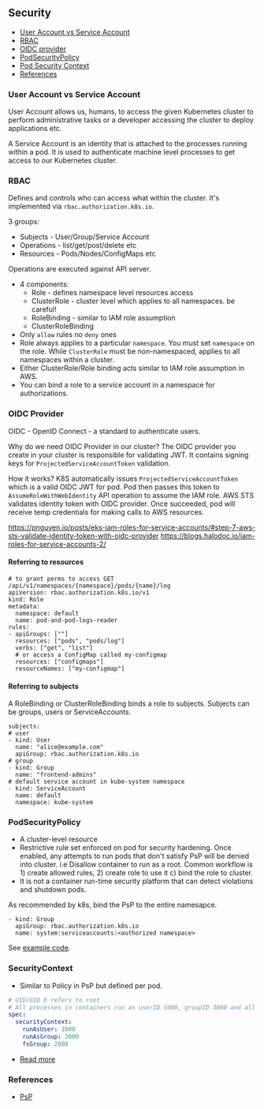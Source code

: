 ## Security

- [User Account vs Service Account](#user-account-vs-service-account)
- [RBAC](#RBAC)
- [OIDC provider](#OIDC-provider)
- [PodSecurityPolicy](#psp)
- [Pod Security Context](#pod-security-context)
- [References](#references)

### User Account vs Service Account

User Account allows us, humans, to access the given Kubernetes cluster to perform administrative tasks or a developer accessing the cluster to deploy applications etc.

A Service Account is an identity that is attached to the processes running within a pod. It is used to authenticate machine level processes to get access to our Kubernetes cluster.

### RBAC

Defines and controls who can access what within the cluster. It's implemented via `rbac.authorization.k8s.io`.

3 groups:
- Subjects - User/Group/Service Account
- Operations - list/get/post/delete etc
- Resources - Pods/Nodes/ConfigMaps etc

Operations are executed against API server.

- 4 components:
  - Role - defines namespace level resources access
  - ClusterRole - cluster level which applies to all namespaces. be careful!
  - RoleBinding - similar to IAM role assumption
  - ClusterRoleBinding
- Only `allow` rules no `deny` ones
- Role always applies to a particular `namespace`. You must set `namespace` on the role. While `ClusterRole` must be non-namespaced, applies to all namespaces within a cluster.
- Either ClusterRole/Role binding acts similar to IAM role assumption in AWS.
- You can bind a role to a service account in a namespace for authorizations.

### OIDC Provider

OIDC - OpenID Connect - a standard to authenticate users.

Why do we need OIDC Provider in our cluster? The OIDC provider you create in your cluster is responsible for validating JWT. It contains signing keys for `ProjectedServiceAccountToken` validation.

How it works? K8S automatically issues `ProjectedServiceAccountToken` which is a valid OIDC JWT for pod. Pod then passes this token to `AssumeRoleWithWebIdentity` API operation to assume the IAM role. AWS STS validates identity token with OIDC provider. Once succeeded, pod will receive temp credentials for making calls to AWS resources.

https://pnguyen.io/posts/eks-iam-roles-for-service-accounts/#step-7-aws-sts-validate-identity-token-with-oidc-provider
https://blogs.halodoc.io/iam-roles-for-service-accounts-2/

#### Referring to resources

```
# to grant perms to access GET /api/v1/namespaces/{namespace}/pods/{name}/log
apiVersion: rbac.authorization.k8s.io/v1
kind: Role
metadata:
  namespace: default
  name: pod-and-pod-logs-reader
rules:
- apiGroups: [""]
  resources: ["pods", "pods/log"]
  verbs: ["get", "list"]
  # or access a ConfigMap called my-configmap
  resources: ["configmaps"]
  resourceNames: ["my-configmap"]
```

#### Referring to subjects

A RoleBinding or ClusterRoleBinding binds a role to subjects. Subjects can be groups, users or ServiceAccounts.

```
subjects:
# user
- kind: User
  name: "alice@example.com"
  apiGroup: rbac.authorization.k8s.io
# group
- kind: Group
  name: "frontend-admins"
# default service account in kube-system namespace
- kind: ServiceAccount
  name: default
  namespace: kube-system
```

### PodSecurityPolicy

- A cluster-level resource
- Restrictive rule set enforced on pod for security hardening. Once enabled, any attempts to run pods that don't satisfy PsP will be denied into cluster. i.e Disallow container to run as a root. Common workflow is 1) create allowed rules, 2) create role to use it c) bind the role to cluster.
- It is not a container run-time security platform that can detect violations and shutdown pods.

As recommended by k8s, bind the PsP to the entire namesapce.

```
- kind: Group
  apiGroup: rbac.authorization.k8s.io
  name: system:serviceaccounts:<authorized namespace>
```

See [example code](./examples/psp.yaml).

### SecurityContext

- Similar to Policy in PsP but defined per pod.

```yaml
# UID/GID 0 refers to root
# All processes in containers run as userID 1000, groupID 3000 and all files created by processes owned by group 2000
spec:
  securityContext:
    runAsUser: 1000
    runAsGroup: 3000
    fsGroup: 2000
```

- [Read more](https://cloud.tencent.com/developer/article/1748675)

### References

- [PsP](https://medium.com/devops-dudes/a-detailed-guide-to-kubernetes-podsecuritypolicy-in-aws-eks-71c66ded6375)
